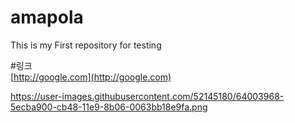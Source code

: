 # amapola
This is my First repository for testing

#링크  
[http://google.com](http://google.com)

https://user-images.githubusercontent.com/52145180/64003968-5ecba900-cb48-11e9-8b06-0063bb18e9fa.png
